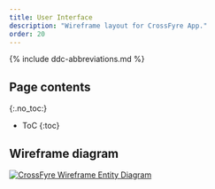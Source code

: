 ```yaml
---
title: User Interface
description: "Wireframe layout for CrossFyre App."
order: 20
---
```


{% include ddc-abbreviations.md %}

## Page contents
{:.no_toc:}

- ToC
{:toc}

## Wireframe diagram

[![CrossFyre Wireframe Entity Diagram](img/CrossFyre-Wireframe.svg)](pdf/CrossFyre-Wireframe.pdf)